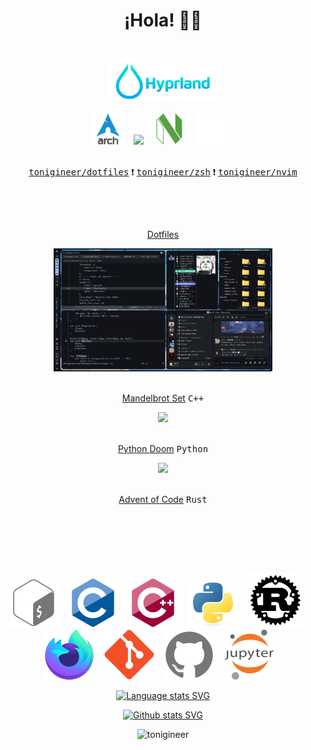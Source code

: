 <h1 align="center">¡Hola! 👨‍💻</h1>

<br>

<p align="center">
    <a href="#"><img src=https://github.com/hyprwm/Hyprland/raw/main/assets/header.svg style="width: 180px;"></a>
    <br>
    <br>
    <a href="#"><img src=assets/icons/arch.svg style="width: 50px;"></a> &nbsp;&nbsp;
    <a href="#"><img src=https://sw.kovidgoyal.net/kitty/_static/kitty.svg style="width: 50px;"></a> &nbsp;&nbsp;
    <a href="#"><img src=assets/icons/neovim.svg style="width: 50px;"></a> &nbsp;&nbsp; 
    <a href="#"><img src=assets/icons/zed.svg style="width: 50px;"></a> &nbsp;&nbsp;
</p>

<br>

<div align="center">
    <a href="https://github.com/tonigineer/dotfiles"><kbd>tonigineer/dotfiles</kbd></a> ❗ <a href="https://github.com/tonigineer/zsh"><kbd>tonigineer/zsh</kbd></a> ❗ <a href="https://github.com/tonigineer/nvim"><kbd>tonigineer/nvim</kbd>
</a></div>

<br>
<h2 align="center"></h2>
<br>

<!--
## 📌 Interests
-->


<div align=center>
    <p>
        <a href="https://github.com/tonigineer/dotfiles">Dotfiles</a>
    </p>
    <kbd><img src="https://github.com/tonigineer/dotfiles/raw/main/assets/impressions/current-caelestia-dark.png" style="width: 350px;"></kbd>    
</div>

<br>
<div align=center>
    <p>
        <a href="https://github.com/tonigineer/mandelbrot-set">Mandelbrot Set</a>
        <kbd>C++</kbd>
    </p>
    <kbd><img src="https://github.com/tonigineer/mandelbrot-set/raw/main/assets/region-7.gif" style="width: 350px;"></kbd>  
</div>

<br>
<div align=center>
    <p>
        <a href="https://github.com/tonigineer/python-doom">Python Doom</a>
        <kbd>Python</kbd>
    </p>
    <kbd><img src="https://github.com/tonigineer/python-doom/raw/main/assets/preview.png" style="width: 350px;"></kbd>     
</div>

<br>
<div align=center>
    <p>
        <a href="https://github.com/tonigineer/Advent-Of-Code">Advent of Code</a>
        <kbd>Rust</kbd>
    </p>
    <br>
</div>

<br>
<h2 align="center"></h2>
<br>

<p align="center">
    <a href="#"><img src=assets/icons/bash.svg></a> &nbsp;&nbsp;
    <a href="#"><img src=assets/icons/c.svg></a> &nbsp;&nbsp;
    <a href="#"><img src=assets/icons/cplusplus.svg></a> &nbsp;&nbsp;
    <a href="#"><img src=assets/icons/python.svg></a> &nbsp;&nbsp;
    <a href="#"><img src=assets/icons/rust.svg></a> &nbsp;&nbsp;
    &nbsp;&nbsp;
    <a href="#"><img src=assets/icons/firefox.svg></a> &nbsp;&nbsp;
    <a href="#"><img src=assets/icons/git.svg></a> &nbsp;&nbsp;
    <a href="#"><img src=assets/icons/github.svg></a> &nbsp;&nbsp;
    <a href="#"><img src=assets/icons/jupyter.svg></a> &nbsp;&nbsp;
</p>

<p align="center" >
    <a target="_blank" href=https://github.com/anuraghazra/github-readme-stats><img src=https://github-readme-stats.vercel.app/api/top-langs/?username=tonigineer&&show_icons=true&theme=dracula&text_color=8b8b8b&bg_color=0000&hide_border=true&layout=compact&custom_title=&langs_count=6 alt="Language stats SVG"/></a>
</p>

<p align="center" >
    <a target="_blank" href=https://github.com/anuraghazra/github-readme-stats><img src=https://streak-stats.demolab.com?user=tonigineer&theme=one-dark-pro&hide_border=true&date_format=j%20M%5B%20Y%5D&mode=weekly&background=EB545400 alt="Github stats SVG"/></a>
</p>

<p align="center">
    <img src=https://komarev.com/ghpvc/?username=tonigineer&label=Profile+Views&color=282A36 alt="tonigineer" />
</p>
